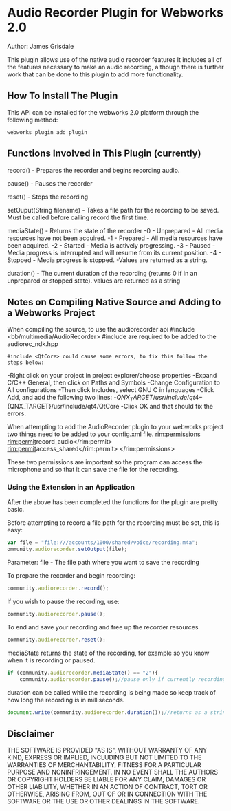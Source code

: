 Audio Recorder Plugin for Webworks 2.0
==================

Author: James Grisdale

This plugin allows use of the native audio recorder features
It includes all of the features necessary to make an audio recording, although there is further work that can be done to this plugin to add more functionality.

## How To Install The Plugin

This API can be installed for the webworks 2.0 platform through the following method:
	
	webworks plugin add plugin

## Functions Involved in This Plugin (currently)

record() - Prepares the recorder and begins recording audio.

pause() - Pauses the recorder

reset() - Stops the recording

setOuput(String filename) - Takes a file path for the recording to be saved. Must be called before calling record the first time.

mediaState() - Returns the state of the recorder
	-0 - Unprepared - All media resources have not been acquired.
	-1 - Prepared - All media resources have been acquired. 
	-2 - Started - Media is actively progressing. 
	-3 - Paused - Media progress is interrupted and will resume from its current position. 
	-4 - Stopped - Media progress is stopped. 
	-Values are returned as a string.
	
duration() - The current duration of the recording (returns 0 if in an unprepared or stopped state). values are returned as a string

## Notes on Compiling Native Source and Adding to a Webworks Project

When compiling the source, to use the audiorecorder api
	#include <bb/multimedia/AudioRecorder>
	#include <QtCore>
are required to be added to the audiorec_ndk.hpp

	#include <QtCore> could cause some errors, to fix this follow the steps below:

-Right click on your project in project explorer/choose properties
-Expand C/C++ General, then click on Paths and Symbols
-Change Configuration to All configurations
-Then click Includes, select GNU C in languages
-Click Add, and add the following two lines:
-${QNX_TARGET}/usr/include/qt4
-${QNX_TARGET}/usr/include/qt4/QtCore
-Click OK and that should fix the errors.


When attempting to add the AudioRecorder plugin to your webworks project two things need to be added to your config.xml file.
	<rim:permissions>
		<rim:permit>record_audio</rim:permit>
		<rim:permit>access_shared</rim:permit>
	</rim:permissions>

These two permissions are important so the program can access the microphone and so that it can save the file for the recording.


### Using the Extension in an Application

After the above has been completed the functions for the plugin are pretty basic.

Before attempting to record a file path for the recording must be set, this is easy:
```javascript
var file = "file:///accounts/1000/shared/voice/recording.m4a";
ommunity.audiorecorder.setOutput(file);
```
Parameter: file - The file path where you want to save the recording

To prepare the recorder and begin recording:
```javascript
community.audiorecorder.record();
```

If you wish to pause the recording, use:
```javascript
community.audiorecorder.pause();
```

To end and save your recording and free up the recorder resources
```javascript
community.audiorecorder.reset();
```

mediaState returns the state of the recording, for example so you know when it is recording or paused.
```javascript
if (community.audiorecorder.mediaState() == "2"){
	community.audiorecorder.pause();//pause only if currently recording
```

duration can be called while the recording is being made so keep track of how long the recording is in milliseconds.
```javascript
document.write(community.audiorecorder.duration());//returns as a string
```


## Disclaimer

THE SOFTWARE IS PROVIDED "AS IS", WITHOUT WARRANTY OF ANY KIND, EXPRESS OR IMPLIED, INCLUDING BUT NOT LIMITED TO THE WARRANTIES OF MERCHANTABILITY, FITNESS FOR A PARTICULAR PURPOSE AND NONINFRINGEMENT. IN NO EVENT SHALL THE AUTHORS OR COPYRIGHT HOLDERS BE LIABLE FOR ANY CLAIM, DAMAGES OR OTHER LIABILITY, WHETHER IN AN ACTION OF CONTRACT, TORT OR OTHERWISE, ARISING FROM, OUT OF OR IN CONNECTION WITH THE SOFTWARE OR THE USE OR OTHER DEALINGS IN THE SOFTWARE.